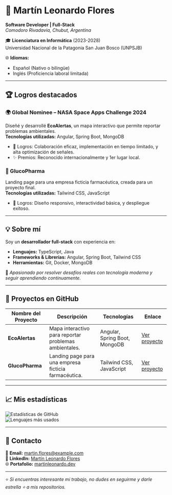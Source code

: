 # 🌟 Martín Leonardo Flores  

**Software Developer | Full-Stack**  
_Comodoro Rivadavia, Chubut, Argentina_  

🎓 **Licenciatura en Informática** (2023-2028)  
Universidad Nacional de la Patagonia San Juan Bosco (UNPSJB)  

🌐 **Idiomas:**  
- Español (Nativo o bilingüe)  
- Inglés (Proficiencia laboral limitada)  

---

## 🏆 Logros destacados  
### 🌍 Global Nominee – NASA Space Apps Challenge 2024  
Diseñé y desarrollé **EcoAlertas**, un mapa interactivo que permite reportar problemas ambientales.  
**Tecnologías utilizadas:** Angular, Spring Boot, MongoDB  
- 🔑 Logros: Colaboración eficaz, implementación en tiempo limitado, y alta optimización de señales.  
- ✨ Premios: Reconocido internacionalmente y 1er lugar local.

### 💊 GlucoPharma  
Landing page para una empresa ficticia farmacéutica, creada para un proyecto final.  
**Tecnologías utilizadas:** Tailwind CSS, JavaScript  
- 🎯 Logros: Diseño responsivo, interactividad básica, y despliegue exitoso.  

---

## 💡 Sobre mí  
Soy un **desarrollador full-stack** con experiencia en:  
- **Lenguajes:** TypeScript, Java  
- **Frameworks & Librerías:** Angular, Spring Boot, Tailwind CSS  
- **Herramientas:** Git, Docker, MongoDB  

💼 _Apasionado por resolver desafíos reales con tecnología moderna y seguir aprendiendo continuamente._

---

## 🚀 Proyectos en GitHub  

| Nombre del Proyecto    | Descripción                                                    | Tecnologías                            | Enlace                               |
|------------------------|--------------------------------------------------------------|----------------------------------------|--------------------------------------|
| **EcoAlertas**         | Mapa interactivo para reportar problemas ambientales.        | Angular, Spring Boot, MongoDB         | [Ver proyecto](https://github.com/tu-usuario/EcoAlertas) |
| **GlucoPharma**        | Landing page para una empresa ficticia farmacéutica.         | Tailwind CSS, JavaScript              | [Ver proyecto](https://github.com/tu-usuario/GlucoPharma) |

---

## 📈 Mis estadísticas  
![Estadísticas de GitHub](https://github-readme-stats.vercel.app/api?username=tu-usuario&show_icons=true&theme=radical)  
![Lenguajes más usados](https://github-readme-stats.vercel.app/api/top-langs/?username=tu-usuario&layout=compact&theme=radical)

---

## 🤝 Contacto  

📧 **Email:** [martin.flores@example.com](mailto:martin.flores@example.com)  
💼 **LinkedIn:** [Martín Leonardo Flores](https://www.linkedin.com/in/tu-usuario)  
🌐 **Portafolio:** [martinleonardo.dev](https://martinleonardo.dev)  

---

⭐️ _Si encuentras interesante mi trabajo, no dudes en seguirme y darle estrella ⭐️ a mis repositorios._

